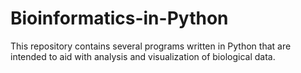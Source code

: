 # Bioinformatics-in-Python
This repository contains several programs written in Python that are intended to aid with analysis and visualization of biological data.
